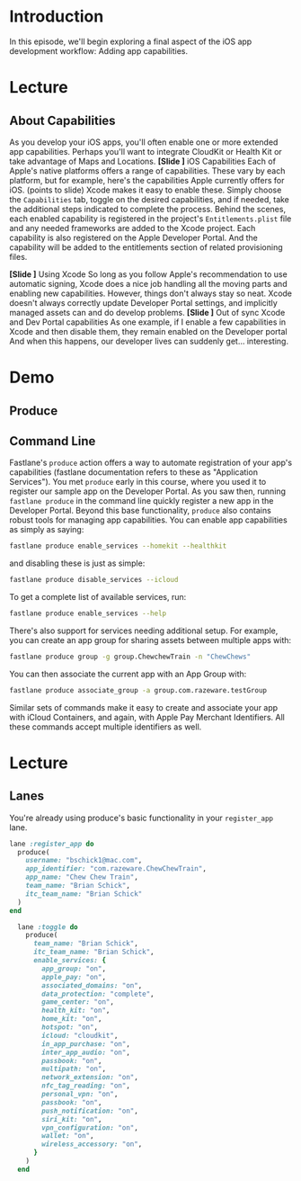 # Introduction
In this episode, we'll begin exploring a final aspect of the iOS app development workflow: Adding app capabilities.
# Lecture
## About Capabilities
As you develop your iOS apps, you'll often enable one or more extended app capabilities. Perhaps you'll want to integrate CloudKit or Health Kit or take advantage of Maps and Locations.
**[Slide ]** iOS Capabilities
Each of Apple's native platforms offers a range of capabilities. These vary by each platform, but for example, here's the capabilities Apple currently offers for iOS. (points to slide) 
Xcode makes it easy to enable these. Simply choose the `Capabilities` tab, toggle on the desired capabilities, and if needed, take the additional steps indicated to complete the process.
Behind the scenes, each enabled capability is registered in the project's `Entitlements.plist` file and any needed frameworks are added to the Xcode project. Each capability is also registered on the Apple Developer Portal. And the capability will be added to the entitlements section of related provisioning files.
<!-- make sure above ¶ is complete and accurate -->
**[Slide ]** Using Xcode 
So long as you follow Apple's recommendation to use automatic signing, Xcode does a nice job handling all the moving parts and enabling new capabilities. However, things don't always stay so neat.  Xcode doesn't always correctly update Developer Portal settings, and implicitly managed assets can and do develop problems. 
**[Slide ]** Out of sync Xcode and Dev Portal capabilities
As one example, if I enable a few capabilities in Xcode and then disable them, they remain enabled on the Developer portal And when this happens, our developer lives can suddenly get… interesting.
# Demo
## Produce
## Command Line
Fastlane's `produce` action offers a way to automate registration of your app's capabilities (fastlane documentation refers to these as "Application Services"). 
You met `produce` early in this course, where you used it to register our sample app on the Developer Portal. As you saw then, running `fastlane produce` in the command line quickly register a new app in the Developer Portal.
Beyond this base functionality, `produce` also contains robust tools for managing app capabilities. You can enable app capabilities as simply as saying:
```bash
fastlane produce enable_services --homekit --healthkit
```
and disabling these is just as simple:
```bash
fastlane produce disable_services --icloud
```
To get a complete list of available services, run:
```bash
fastlane produce enable_services --help
```
There's also support for services needing additional setup. For example, you can create an app group for sharing assets between multiple apps with:
```bash
fastlane produce group -g group.ChewchewTrain -n "ChewChews"
```
You can then associate the current app with an App Group with:
```bash
fastlane produce associate_group -a group.com.razeware.testGroup
```
Similar sets of commands make it easy to create and associate your app with iCloud Containers, and again, with Apple Pay Merchant Identifiers. All these commands accept multiple identifiers as well.
# Lecture
## Lanes
You're already using produce's basic functionality in your `register_app` lane. 
```ruby
lane :register_app do
  produce(
    username: "bschick1@mac.com",
    app_identifier: "com.razeware.ChewChewTrain",
    app_name: "Chew Chew Train",
    team_name: "Brian Schick",
    itc_team_name: "Brian Schick"
  )
end
```

```ruby
  lane :toggle do
    produce(
      team_name: "Brian Schick",
      itc_team_name: "Brian Schick",
      enable_services: {
        app_group: "on",
        apple_pay: "on",
        associated_domains: "on",
        data_protection: "complete",
        game_center: "on",
        health_kit: "on",
        home_kit: "on",
        hotspot: "on",
        icloud: "cloudkit",
        in_app_purchase: "on",
        inter_app_audio: "on",
        passbook: "on",
        multipath: "on",
        network_extension: "on",
        nfc_tag_reading: "on",
        personal_vpn: "on",
        passbook: "on",
        push_notification: "on",
        siri_kit: "on",
        vpn_configuration: "on",
        wallet: "on",
        wireless_accessory: "on",
      }
    )
  end
```
<!-- 

2019-01-08

This doesn't at all do what the documentation says it does. Basically nothing at all happens when run in lanes. 

I'll send this in my upcoming list of questions for the fastlane team. 

I'm starting to think the course will be cleaner if we omit coverage of services registration, as it's much less compelling than fastlane's other stuff. 

If we do this, I'd add an dedicated lanes chapter in its place and shorten this section to 6 total episodes.
 -->
